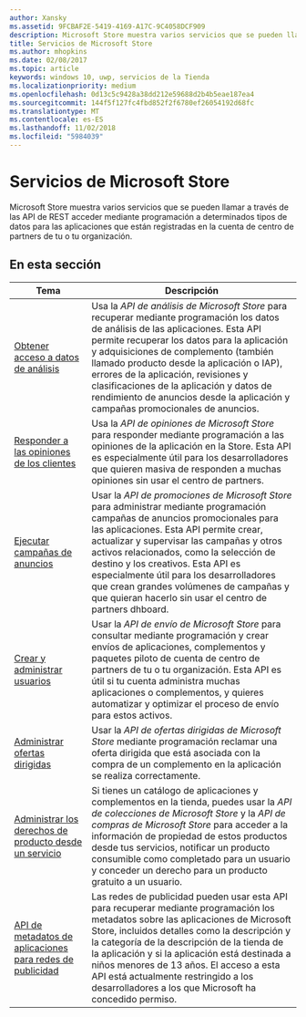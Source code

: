 ```yaml
---
author: Xansky
ms.assetid: 9FCBAF2E-5419-4169-A17C-9C4058DCF909
description: Microsoft Store muestra varios servicios que se pueden llamar a través de las API de REST acceder mediante programación a determinados tipos de datos para las aplicaciones que están registradas en la cuenta de centro de partners de tu o tu organización.
title: Servicios de Microsoft Store
ms.author: mhopkins
ms.date: 02/08/2017
ms.topic: article
keywords: windows 10, uwp, servicios de la Tienda
ms.localizationpriority: medium
ms.openlocfilehash: 0d13c5c9428a38dd212e59688d2b4b5eae187ea4
ms.sourcegitcommit: 144f5f127fc4fbd852f2f6780ef26054192d68fc
ms.translationtype: MT
ms.contentlocale: es-ES
ms.lasthandoff: 11/02/2018
ms.locfileid: "5984039"
---
```

# <a name="microsoft-store-services"></a>Servicios de Microsoft Store

Microsoft Store muestra varios servicios que se pueden llamar a través de las API de REST acceder mediante programación a determinados tipos de datos para las aplicaciones que están registradas en la cuenta de centro de partners de tu o tu organización.

## <a name="in-this-section"></a>En esta sección


| Tema            | Descripción                 |
|------------------|-----------------------------|
| [Obtener acceso a datos de análisis](access-analytics-data-using-windows-store-services.md) | Usa la *API de análisis de Microsoft Store* para recuperar mediante programación los datos de análisis de las aplicaciones. Esta API permite recuperar los datos para la aplicación y adquisiciones de complemento (también llamado producto desde la aplicación o IAP), errores de la aplicación, revisiones y clasificaciones de la aplicación y datos de rendimiento de anuncios desde la aplicación y campañas promocionales de anuncios. |
| [Responder a las opiniones de los clientes](respond-to-reviews-using-windows-store-services.md) | Usa la *API de opiniones de Microsoft Store* para responder mediante programación a las opiniones de la aplicación en la Store. Esta API es especialmente útil para los desarrolladores que quieren masiva de responden a muchas opiniones sin usar el centro de partners.  |
| [Ejecutar campañas de anuncios](run-ad-campaigns-using-windows-store-services.md) | Usar la *API de promociones de Microsoft Store* para administrar mediante programación campañas de anuncios promocionales para las aplicaciones. Esta API permite crear, actualizar y supervisar las campañas y otros activos relacionados, como la selección de destino y los creativos. Esta API es especialmente útil para los desarrolladores que crean grandes volúmenes de campañas y que quieran hacerlo sin usar el centro de partners dhboard. |
| [Crear y administrar usuarios](create-and-manage-submissions-using-windows-store-services.md) | Usar la *API de envío de Microsoft Store* para consultar mediante programación y crear envíos de aplicaciones, complementos y paquetes piloto de cuenta de centro de partners de tu o tu organización. Esta API es útil si tu cuenta administra muchas aplicaciones o complementos, y quieres automatizar y optimizar el proceso de envío para estos activos. |
| [Administrar ofertas dirigidas ](manage-targeted-offers-using-windows-store-services.md) | Usar la *API de ofertas dirigidas de Microsoft Store* mediante programación reclamar una oferta dirigida que está asociada con la compra de un complemento en la aplicación se realiza correctamente. |
| [Administrar los derechos de producto desde un servicio](view-and-grant-products-from-a-service.md)  | Si tienes un catálogo de aplicaciones y complementos en la tienda, puedes usar la *API de colecciones de Microsoft Store* y la *API de compras de Microsoft Store* para acceder a la información de propiedad de estos productos desde tus servicios, notificar un producto consumible como completado para un usuario y conceder un derecho para un producto gratuito a un usuario.  |
| [API de metadatos de aplicaciones para redes de publicidad](app-metadata-api-for-advertising-networks.md)  | Las redes de publicidad pueden usar esta API para recuperar mediante programación los metadatos sobre las aplicaciones de Microsoft Store, incluidos detalles como la descripción y la categoría de la descripción de la tienda de la aplicación y si la aplicación está destinada a niños menores de 13 años. El acceso a esta API está actualmente restringido a los desarrolladores a los que Microsoft ha concedido permiso.  |
